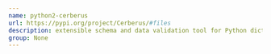 ```yaml
---
name: python2-cerberus
url: https://pypi.org/project/Cerberus/#files
description: extensible schema and data validation tool for Python dictionaries. URL : https://pypi.org/project/Cerberus/#files Groups : None
group: None
---
```

